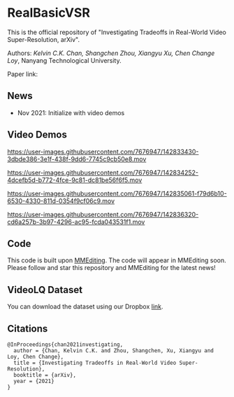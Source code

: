 # RealBasicVSR

This is the official repository of "Investigating Tradeoffs in Real-World Video Super-Resolution, arXiv". 

Authors: *Kelvin C.K. Chan, Shangchen Zhou, Xiangyu Xu, Chen Change Loy*, Nanyang Technological University.

Paper link: []()

## News

- Nov 2021: Initialize with video demos

## Video Demos
https://user-images.githubusercontent.com/7676947/142833430-3dbde386-3e1f-438f-9dd6-7745c9cb50e8.mov  

https://user-images.githubusercontent.com/7676947/142834252-4dcefb5d-b772-4fce-9c81-dc81be56f6f5.mov

https://user-images.githubusercontent.com/7676947/142835061-f79d6b10-6530-4330-811d-0354f9cf06c9.mov



https://user-images.githubusercontent.com/7676947/142836320-cd6a257b-3b97-4296-ac95-fcda043531f1.mov




## Code
This code is built upon [MMEditing](https://github.com/open-mmlab/mmediting). The code will appear in MMEditing soon. Please follow and star this repository and MMEditing for the latest news!


## VideoLQ Dataset
You can download the dataset using our Dropbox [link](https://www.dropbox.com/sh/hc06f1livdhutbo/AAAMPy92EOqVjRN8waT0ie8ja?dl=0).

## Citations
```
@InProceedings{chan2021investigating,
  author = {Chan, Kelvin C.K. and Zhou, Shangchen, Xu, Xiangyu and Loy, Chen Change},
  title = {Investigating Tradeoffs in Real-World Video Super-Resolution},
  booktitle = {arXiv},
  year = {2021}
}
```
